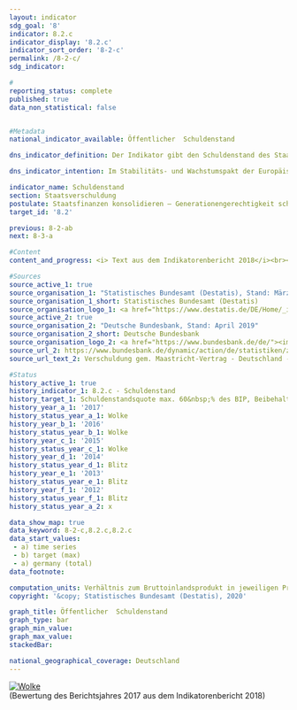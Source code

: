 ```yaml
---                   
layout: indicator                   
sdg_goal: '8'                   
indicator: 8.2.c                   
indicator_display: '8.2.c'                   
indicator_sort_order: '8-2-c'                   
permalink: /8-2-c/                   
sdg_indicator:                    

#                   
reporting_status: complete                   
published: true                   
data_non_statistical: false                   


#Metadata                   
national_indicator_available: Öffentlicher  Schuldenstand                   

dns_indicator_definition: Der Indikator gibt den Schuldenstand des Staates in der Abgrenzung des Maastricht-Vertrags in Relation zum Bruttoinlandsprodukt (BIP) in jeweiligen Preisen an. Damit dient der Indikator als Maßzahl der Staatsverschuldung.                   

dns_indicator_intention: Im Stabilitäts- und Wachstumspakt der Europäischen Union ist der Referenzwert für die maximale Schuldenstandsquote auf 60&nbsp;% festgelegt. Dies ist auch die für diesen Bericht relevante nationale Zielwertobergrenze des Indikators.                   

indicator_name: Schuldenstand                   
section: Staatsverschuldung                   
postulate: Staatsfinanzen konsolidieren – Generationengerechtigkeit schaffen                   
target_id: '8.2'                   

previous: 8-2-ab                   
next: 8-3-a                   

#Content                    
content_and_progress: <i> Text aus dem Indikatorenbericht 2018</i><br><br>Die Schulden des Staates werden von der Bundesbank gemäß Vorgaben des Maastricht-Vertrags zweimal jährlich basierend auf Berechnungen des Statistischen Bundesamtes ermittelt. Das BIP in jeweiligen Preisen wird im Rahmen der Volkswirtschaftlichen Gesamtrechnungen im Statistischen Bundesamt berechnet und als vorläufiger Wert im Januar des Folgejahres veröffentlicht. <br><br>Die Schuldenstandsquote wird sowohl von der Situation der öffentlichen Haushalte als auch von der wirtschaftlichen Entwicklung beeinflusst. Der Indikator setzt dabei die Bestandsgröße Schuldenstand ins Verhältnis zur Stromgröße Bruttoinlandsprodukt. Bei gleichbleibenden Schulden sinkt gemäß der Formel die Schuldenstandsquote daher umso schneller, je stärker das BIP wächst. Die Schuldenstandsquote fällt bei einer positiven wirtschaftlichen Entwicklung sogar ohne Reduzierung der gesamten öffentlichen Schulden. <br><br>Weiterhin wird im Indikator die implizite Staatsverschuldung, also die zukünftig zugesicherten, jedoch noch nicht geleisteten Zahlungsverpflichtungen des Staates nicht einbezogen. <br><br>Die Schuldenstandsquote in Deutschland liegt seit 2003 über dem europaweit einheitlich vorgeschriebenen Wert. Nachdem sie Mitte der vergangenen Dekade aufgrund der Konsolidierung der öffentlichen Haushalte auf 63,7&nbsp;% im Jahr 2007 zurückgegangen war, stieg sie bis zum Jahr 2010 auf einen Höchststand von 81,0&nbsp;% an. Der Anstieg ist im Zusammenhang mit der Finanzmarktund Wirtschaftskrise zu sehen. Insgesamt hat sich der Schuldenstand des Staates im Zeitraum von 2008 bis 2010 von 1&nbsp;669 Milliarden um 420 Milliarden auf 2&nbsp;089 Milliarden Euro erhöht. <br><br>In den Folgejahren konnten die Belastungen aus der Finanzmarkt- und Wirtschaftskrise deutlich reduziert werden. Die Schuldenstandsquote sank auf 63,9&nbsp;% im Jahr 2017. Der Bund verringerte seine Schulden erstmals im Jahr 2015 um 23,9 Milliarden Euro auf 1&nbsp;373 Milliarden Euro. Im Jahr 2017 lagen die Schulden des Bundes bei 1&nbsp;351 Milliarden Euro. Die Schulden der Länder sanken seit ihrem Höchststand im Jahr 2012 um 73,1 Milliarden Euro auf 611 Milliarden Euro in 2017. Die Schulden der Gemeinden sind erstmals seit 2007 leicht gesunken, auf 148 Milliarden Euro (2017). Die Sozialversicherungen konnten den Schuldenstand seit 2010 um 554 Millionen Euro auf 792 Millionen Euro im Jahr 2017 reduzieren. Im Jahr 2017 entfielen rund 64&nbsp;% der gesamten Schulden auf den Bund, rund 29&nbsp;% auf die Länder und rund 7&nbsp;% auf die Gemeinden. <br><br>Den Schulden des Staates stehen auf der Aktivseite der Vermögensbilanz Vermögensgüter (Sach- und Geldvermögen) gegenüber. Die größten Vermögenspositionen des Staates sind die Bauten (Straßen, Schulen, öffentliche Gebäude). Nach der Vermögensrechnung des Statistischen Bundesamtes hatten die Sachanlagen im Jahr 2016 einen Vermögenswert (nach Abschreibungen) von 1&nbsp;359 Milliarden Euro. Das Geldvermögen betrug 1&nbsp;149 Milliarden Euro (2016). Darunter bilden die Wertpapiere den größten Vermögenswert.                   

#Sources
source_active_1: true                           
source_organisation_1: "Statistisches Bundesamt (Destatis), Stand: März 2019"                           
source_organisation_1_short: Statistisches Bundesamt (Destatis)                           
source_organisation_logo_1: <a href="https://www.destatis.de/DE/Home/_inhalt.html"><img src="https://g205sdgs.github.io/sdg-indicators/public/logos/destatis.png" alt="Logo Statistisches Bundesamt (Destatis)" title="Klicken Sie hier um zu der Homepage der Organisation zu gelangen" /></a>
source_active_2: true                           
source_organisation_2: "Deutsche Bundesbank, Stand: April 2019"                           
source_organisation_2_short: Deutsche Bundesbank                           
source_organisation_logo_2: <a href="https://www.bundesbank.de/de/"><img src="https://g205sdgs.github.io/sdg-indicators/public/logos/bundesbank.png" alt="Logo Deutsche Bundesbank" title="Klicken Sie hier um zu der Homepage der Organisation zu gelangen" /></a>
source_url_2: https://www.bundesbank.de/dynamic/action/de/statistiken/zeitreihen-datenbanken/zeitreihen-datenbank/759778/759778?listId=www_v27_web011_21a                               
source_url_text_2: Verschuldung gem. Maastricht-Vertrag - Deutschland - Gesamtstaat                               

#Status                   
history_active_1: true                   
history_indicator_1: 8.2.c - Schuldenstand                   
history_target_1: Schuldenstandsquote max. 60&nbsp;% des BIP, Beibehaltung bis 2030
history_year_a_1: '2017'                           
history_status_year_a_1: Wolke
history_year_b_1: '2016'                           
history_status_year_b_1: Wolke
history_year_c_1: '2015'                           
history_status_year_c_1: Wolke
history_year_d_1: '2014'                           
history_status_year_d_1: Blitz
history_year_e_1: '2013'                           
history_status_year_e_1: Blitz
history_year_f_1: '2012'                           
history_status_year_f_1: Blitz
history_status_year_a_2: x

data_show_map: true                   
data_keyword: 8-2-c,8.2.c,8.2.c                   
data_start_values: 
 - a) time series
 - b) target (max)
 - a) germany (total)                   
data_footnote:                    

computation_units: Verhältnis zum Bruttoinlandsprodukt in jeweiligen Preisen, in&nbsp;%                   
copyright: '&copy; Statistisches Bundesamt (Destatis), 2020'                   

graph_title: Öffentlicher  Schuldenstand                   
graph_type: bar                   
graph_min_value:                    
graph_max_value:                    
stackedBar:                    

national_geographical_coverage: Deutschland                   
---
```

<div>                           
  <div class="my-header">                           
    <a href="https://sustainabledevelopment-deutschland.github.io/status/"><img src="https://g205sdgs.github.io/sdg-indicators/public/Wettersymbole/Wolke.png" title="Der Indikator entwickelt sich zwar in die gewünschte Richtung auf das Ziel zu, bei Fortsetzung der Entwicklung würde das Ziel im Zieljahr aber um mehr als 20&nbsp;% verfehlt" alt="Wolke" />                           
    </a>                           
  </div>
  <div class="my-header-note">
    <span>(Bewertung des Berichtsjahres 2017 aus dem Indikatorenbericht 2018)</span>
  </div>                           
</div>